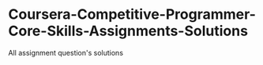# Coursera-Competitive-Programmer-Core-Skills-Assignments-Solutions
All assignment question's solutions
